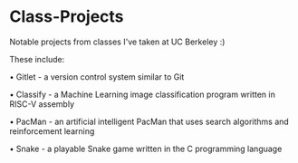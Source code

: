 # Class-Projects
Notable projects from classes I've taken at UC Berkeley :)

These include:

• Gitlet - a version control system similar to Git

• Classify - a Machine Learning image classification program written in RISC-V assembly

• PacMan - an artificial intelligent PacMan that uses search algorithms and reinforcement learning

• Snake - a playable Snake game written in the C programming language
